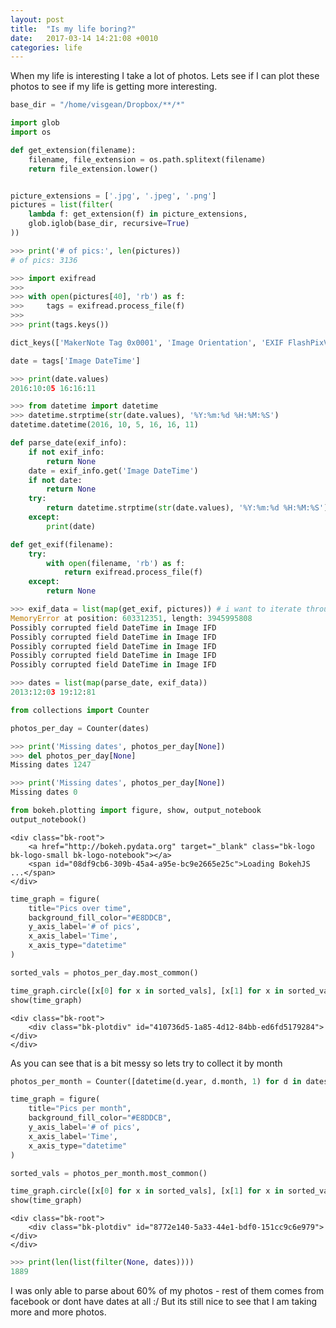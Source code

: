 ```yaml
---
layout: post
title:  "Is my life boring?"
date:   2017-03-14 14:21:08 +0010
categories: life
---
```



When my life is interesting I take a lot of photos. Lets see if I can plot these photos to see if my life is getting more interesting. 


```python
base_dir = "/home/visgean/Dropbox/**/*"
```


```python
import glob
import os

def get_extension(filename):
    filename, file_extension = os.path.splitext(filename)
    return file_extension.lower()


picture_extensions = ['.jpg', '.jpeg', '.png']
pictures = list(filter(
    lambda f: get_extension(f) in picture_extensions,
    glob.iglob(base_dir, recursive=True)
))
```


```python
>>> print('# of pics:', len(pictures))
# of pics: 3136
```




```python
>>> import exifread
>>> 
>>> with open(pictures[40], 'rb') as f:
>>>     tags = exifread.process_file(f)
>>>     
>>> print(tags.keys())

dict_keys(['MakerNote Tag 0x0001', 'Image Orientation', 'EXIF FlashPixVersion', 'Image YResolution', 'Image XResolution', 'GPS GPSLongitudeRef', 'GPS GPSImgDirectionRef', 'EXIF SensingMethod', 'Thumbnail ResolutionUnit', 'GPS GPSImgDirection', 'JPEGThumbnail', 'MakerNote Tag 0x0006', 'GPS GPSAltitudeRef', 'EXIF ColorSpace', 'EXIF ExposureBiasValue', 'EXIF SceneCaptureType', 'EXIF FocalLength', 'Image ResolutionUnit', 'Image Make', 'EXIF SubSecTimeOriginal', 'EXIF LensSpecification', 'EXIF BrightnessValue', 'Image DateTime', 'EXIF ApertureValue', 'MakerNote Tag 0x0005', 'EXIF FNumber', 'EXIF MeteringMode', 'GPS Tag 0x001F', 'GPS GPSLongitude', 'Thumbnail JPEGInterchangeFormat', 'EXIF LensMake', 'Image Software', 'MakerNote Tag 0x0003', 'EXIF ExposureTime', 'EXIF ShutterSpeedValue', 'Thumbnail Compression', 'MakerNote Tag 0x0008', 'Image ExifOffset', 'EXIF WhiteBalance', 'GPS GPSLatitude', 'EXIF ExifVersion', 'EXIF ExifImageWidth', 'EXIF DateTimeOriginal', 'Image Model', 'GPS GPSDestBearingRef', 'MakerNote Tag 0x0014', 'GPS GPSDestBearing', 'GPS GPSAltitude', 'EXIF SubSecTimeDigitized', 'GPS GPSSpeedRef', 'EXIF ComponentsConfiguration', 'EXIF FocalLengthIn35mmFilm', 'EXIF ExposureMode', 'Thumbnail JPEGInterchangeFormatLength', 'EXIF Flash', 'Image YCbCrPositioning', 'EXIF MakerNote', 'Image GPSInfo', 'GPS GPSSpeed', 'MakerNote Tag 0x0004', 'GPS GPSLatitudeRef', 'EXIF SceneType', 'EXIF ExifImageLength', 'EXIF ISOSpeedRatings', 'GPS GPSDate', 'EXIF LensModel', 'EXIF DateTimeDigitized', 'Thumbnail YResolution', 'MakerNote Tag 0x0007', 'GPS GPSTimeStamp', 'Thumbnail XResolution', 'EXIF ExposureProgram'])


```




```python
date = tags['Image DateTime']
```


```python
>>> print(date.values)
2016:10:05 16:16:11
```




```python
>>> from datetime import datetime
>>> datetime.strptime(str(date.values), '%Y:%m:%d %H:%M:%S')
datetime.datetime(2016, 10, 5, 16, 16, 11)

```








```python
def parse_date(exif_info):
    if not exif_info:
        return None    
    date = exif_info.get('Image DateTime')
    if not date:
        return None
    try:
        return datetime.strptime(str(date.values), '%Y:%m:%d %H:%M:%S').date()
    except:
        print(date)
```


```python
def get_exif(filename):
    try:
        with open(filename, 'rb') as f:
            return exifread.process_file(f)
    except:
        return None
```


```python
>>> exif_data = list(map(get_exif, pictures)) # i want to iterate through these multiple times
MemoryError at position: 603312351, length: 3945995808
Possibly corrupted field DateTime in Image IFD
Possibly corrupted field DateTime in Image IFD
Possibly corrupted field DateTime in Image IFD
Possibly corrupted field DateTime in Image IFD
Possibly corrupted field DateTime in Image IFD
```




```python
>>> dates = list(map(parse_date, exif_data))
2013:12:03 19:12:81
```

    



```python
from collections import Counter

photos_per_day = Counter(dates)
```


```python
>>> print('Missing dates', photos_per_day[None])
>>> del photos_per_day[None]
Missing dates 1247

```

```python
>>> print('Missing dates', photos_per_day[None])
Missing dates 0
```

    



```python
from bokeh.plotting import figure, show, output_notebook
output_notebook()
```



    <div class="bk-root">
        <a href="http://bokeh.pydata.org" target="_blank" class="bk-logo bk-logo-small bk-logo-notebook"></a>
        <span id="08df9cb6-309b-45a4-a95e-bc9e2665e25c">Loading BokehJS ...</span>
    </div>





```python
time_graph = figure(
    title="Pics over time", 
    background_fill_color="#E8DDCB",
    y_axis_label='# of pics', 
    x_axis_label='Time',
    x_axis_type="datetime"
)

sorted_vals = photos_per_day.most_common()

time_graph.circle([x[0] for x in sorted_vals], [x[1] for x in sorted_vals])
show(time_graph)
```




    <div class="bk-root">
        <div class="bk-plotdiv" id="410736d5-1a85-4d12-84bb-ed6fd5179284"></div>
    </div>
<script type="text/javascript">
  
  (function(global) {
    function now() {
      return new Date();
    }
  
    var force = false;
  
    if (typeof (window._bokeh_onload_callbacks) === "undefined" || force === true) {
      window._bokeh_onload_callbacks = [];
      window._bokeh_is_loading = undefined;
    }
  
  
    
    if (typeof (window._bokeh_timeout) === "undefined" || force === true) {
      window._bokeh_timeout = Date.now() + 0;
      window._bokeh_failed_load = false;
    }
  
    var NB_LOAD_WARNING = {'data': {'text/html':
       "<div style='background-color: #fdd'>\n"+
       "<p>\n"+
       "BokehJS does not appear to have successfully loaded. If loading BokehJS from CDN, this \n"+
       "may be due to a slow or bad network connection. Possible fixes:\n"+
       "</p>\n"+
       "<ul>\n"+
       "<li>re-rerun `output_notebook()` to attempt to load from CDN again, or</li>\n"+
       "<li>use INLINE resources instead, as so:</li>\n"+
       "</ul>\n"+
       "<code>\n"+
       "from bokeh.resources import INLINE\n"+
       "output_notebook(resources=INLINE)\n"+
       "</code>\n"+
       "</div>"}};
  
    function display_loaded() {
      if (window.Bokeh !== undefined) {
        document.getElementById("410736d5-1a85-4d12-84bb-ed6fd5179284").textContent = "BokehJS successfully loaded.";
      } else if (Date.now() < window._bokeh_timeout) {
        setTimeout(display_loaded, 100)
      }
    }
  
    function run_callbacks() {
      window._bokeh_onload_callbacks.forEach(function(callback) { callback() });
      delete window._bokeh_onload_callbacks
      console.info("Bokeh: all callbacks have finished");
    }
  
    function load_libs(js_urls, callback) {
      window._bokeh_onload_callbacks.push(callback);
      if (window._bokeh_is_loading > 0) {
        console.log("Bokeh: BokehJS is being loaded, scheduling callback at", now());
        return null;
      }
      if (js_urls == null || js_urls.length === 0) {
        run_callbacks();
        return null;
      }
      console.log("Bokeh: BokehJS not loaded, scheduling load and callback at", now());
      window._bokeh_is_loading = js_urls.length;
      for (var i = 0; i < js_urls.length; i++) {
        var url = js_urls[i];
        var s = document.createElement('script');
        s.src = url;
        s.async = false;
        s.onreadystatechange = s.onload = function() {
          window._bokeh_is_loading--;
          if (window._bokeh_is_loading === 0) {
            console.log("Bokeh: all BokehJS libraries loaded");
            run_callbacks()
          }
        };
        s.onerror = function() {
          console.warn("failed to load library " + url);
        };
        console.log("Bokeh: injecting script tag for BokehJS library: ", url);
        document.getElementsByTagName("head")[0].appendChild(s);
      }
    };var element = document.getElementById("410736d5-1a85-4d12-84bb-ed6fd5179284");
    if (element == null) {
      console.log("Bokeh: ERROR: autoload.js configured with elementid '410736d5-1a85-4d12-84bb-ed6fd5179284' but no matching script tag was found. ")
      return false;
    }
  
    var js_urls = [];
  
    var inline_js = [
      function(Bokeh) {
        (function() {
          var fn = function() {
            var docs_json = {"7d09fd8c-3280-4d37-ab26-b737942c6559":{"roots":{"references":[{"attributes":{"max_interval":500.0,"num_minor_ticks":0},"id":"76de7922-9566-41da-9ce4-e15cb2aaf380","type":"AdaptiveTicker"},{"attributes":{},"id":"33fcfea2-1e11-4362-aa30-341ca345f045","type":"BasicTickFormatter"},{"attributes":{"plot":{"id":"cadcc77a-f648-42aa-a55b-668dacefbb18","subtype":"Figure","type":"Plot"}},"id":"5a959a40-189b-46fd-9226-71ac24b1d947","type":"HelpTool"},{"attributes":{},"id":"80ba28e4-6cad-4d1b-8569-a66a4da99cd5","type":"BasicTicker"},{"attributes":{"plot":{"id":"cadcc77a-f648-42aa-a55b-668dacefbb18","subtype":"Figure","type":"Plot"}},"id":"845052b7-b3c2-4f16-9482-320339fc52ab","type":"ResetTool"},{"attributes":{"plot":{"id":"cadcc77a-f648-42aa-a55b-668dacefbb18","subtype":"Figure","type":"Plot"}},"id":"210d488a-cc23-4cb3-a15b-a07a5b047bfc","type":"SaveTool"},{"attributes":{"months":[0,2,4,6,8,10]},"id":"e0a1e360-1528-4242-b6cd-61da63ce3870","type":"MonthsTicker"},{"attributes":{"plot":null,"text":"Pics over time"},"id":"ff4a3919-a50b-46ef-96d4-271662a5aeaa","type":"Title"},{"attributes":{"days":[1,15]},"id":"deec2d7b-8963-458e-97be-01c6d699b7d0","type":"DaysTicker"},{"attributes":{"overlay":{"id":"38238651-9353-4eab-9e92-5cf49b2ace0f","type":"BoxAnnotation"},"plot":{"id":"cadcc77a-f648-42aa-a55b-668dacefbb18","subtype":"Figure","type":"Plot"}},"id":"d705c1be-c728-4343-a528-00eda3399224","type":"BoxZoomTool"},{"attributes":{"active_drag":"auto","active_scroll":"auto","active_tap":"auto","tools":[{"id":"eb77ea58-3565-4fdf-8a55-341a7e5b4ec0","type":"PanTool"},{"id":"c7f63124-5091-4fbf-977e-e885a1ba7f62","type":"WheelZoomTool"},{"id":"d705c1be-c728-4343-a528-00eda3399224","type":"BoxZoomTool"},{"id":"210d488a-cc23-4cb3-a15b-a07a5b047bfc","type":"SaveTool"},{"id":"845052b7-b3c2-4f16-9482-320339fc52ab","type":"ResetTool"},{"id":"5a959a40-189b-46fd-9226-71ac24b1d947","type":"HelpTool"}]},"id":"d42b6bf4-32e8-4189-9514-09ab182dec93","type":"Toolbar"},{"attributes":{"plot":{"id":"cadcc77a-f648-42aa-a55b-668dacefbb18","subtype":"Figure","type":"Plot"}},"id":"c7f63124-5091-4fbf-977e-e885a1ba7f62","type":"WheelZoomTool"},{"attributes":{"axis_label":"# of pics","formatter":{"id":"33fcfea2-1e11-4362-aa30-341ca345f045","type":"BasicTickFormatter"},"plot":{"id":"cadcc77a-f648-42aa-a55b-668dacefbb18","subtype":"Figure","type":"Plot"},"ticker":{"id":"80ba28e4-6cad-4d1b-8569-a66a4da99cd5","type":"BasicTicker"}},"id":"dd14704b-2fff-4e4e-98c5-8d263a5ea571","type":"LinearAxis"},{"attributes":{},"id":"2ee4510a-cc6b-4356-a5fb-e8f91bcc850c","type":"YearsTicker"},{"attributes":{"fill_color":{"value":"#1f77b4"},"line_color":{"value":"#1f77b4"},"x":{"field":"x"},"y":{"field":"y"}},"id":"3af56cf2-85f8-478d-9b0e-17b5643789d2","type":"Circle"},{"attributes":{"days":[1,8,15,22]},"id":"18055234-04cc-47db-abe6-021584c42be6","type":"DaysTicker"},{"attributes":{"data_source":{"id":"c61b7091-033b-4bc8-a1a8-14f7f1876f47","type":"ColumnDataSource"},"glyph":{"id":"3af56cf2-85f8-478d-9b0e-17b5643789d2","type":"Circle"},"hover_glyph":null,"nonselection_glyph":{"id":"3d0bab81-dfd3-410f-b73e-f0775b789337","type":"Circle"},"selection_glyph":null},"id":"5d2da22e-9f06-4b15-9bc7-b080f0a31422","type":"GlyphRenderer"},{"attributes":{"callback":null},"id":"ca3b9d1e-5f94-441e-b8d4-70e91b9b88dd","type":"DataRange1d"},{"attributes":{"base":60,"mantissas":[1,2,5,10,15,20,30],"max_interval":1800000.0,"min_interval":1000.0,"num_minor_ticks":0},"id":"70ee7ec0-e381-4a78-9c19-82b33c20997f","type":"AdaptiveTicker"},{"attributes":{"plot":{"id":"cadcc77a-f648-42aa-a55b-668dacefbb18","subtype":"Figure","type":"Plot"}},"id":"eb77ea58-3565-4fdf-8a55-341a7e5b4ec0","type":"PanTool"},{"attributes":{},"id":"ebc0b741-0f3b-44bc-8ded-827ecef83be2","type":"DatetimeTickFormatter"},{"attributes":{"plot":{"id":"cadcc77a-f648-42aa-a55b-668dacefbb18","subtype":"Figure","type":"Plot"},"ticker":{"id":"574f3fec-0a54-40f4-ab5b-96c8b9352ce8","type":"DatetimeTicker"}},"id":"204d56d1-84d0-401e-9732-0d94230a0665","type":"Grid"},{"attributes":{"num_minor_ticks":5},"id":"574f3fec-0a54-40f4-ab5b-96c8b9352ce8","type":"DatetimeTicker"},{"attributes":{"base":24,"mantissas":[1,2,4,6,8,12],"max_interval":43200000.0,"min_interval":3600000.0,"num_minor_ticks":0},"id":"30aaf6bc-398a-496d-afc4-432fa600f246","type":"AdaptiveTicker"},{"attributes":{"months":[0,4,8]},"id":"0b392838-c5a8-4494-b8c3-f33f29b56b19","type":"MonthsTicker"},{"attributes":{"callback":null,"column_names":["x","y"],"data":{"x":[1340146800000.0,1372028400000.0,1475881200000.0,1487721600000.0,1340060400000.0,1475276400000.0,1481587200000.0,1472770800000.0,1449878400000.0,1472943600000.0,1384560000000.0,1336258800000.0,1405983600000.0,1446768000000.0,1446681600000.0,1473721200000.0,1474671600000.0,1446595200000.0,1469574000000.0,1483315200000.0,1465513200000.0,1474498800000.0,1464735600000.0,1460588400000.0,1468018800000.0,1471734000000.0,1419552000000.0,1430089200000.0,1480464000000.0,1488585600000.0,1484352000000.0,1415404800000.0,1446854400000.0,1482537600000.0,1473030000000.0,1483056000000.0,1459638000000.0,1472857200000.0,1471474800000.0,1486425600000.0,1476486000000.0,1476399600000.0,1485907200000.0,1480032000000.0,1467932400000.0,1426896000000.0,1461279600000.0,1481241600000.0,1339196400000.0,1468105200000.0,1464994800000.0,1475622000000.0,1473289200000.0,1460502000000.0,1459119600000.0,1485043200000.0,1430694000000.0,1457136000000.0,1479772800000.0,1486771200000.0,1409958000000.0,1480118400000.0,1484265600000.0,1481500800000.0,1467846000000.0,1473894000000.0,1483574400000.0,1470006000000.0,1426032000000.0,1455926400000.0,1462575600000.0,1443913200000.0,1474066800000.0,1485648000000.0,1483488000000.0,1458000000000.0,1477004400000.0,1462921200000.0,1335999600000.0,1478044800000.0,1468623600000.0,1470351600000.0,1481932800000.0,1475017200000.0,1471820400000.0,1428793200000.0,1485216000000.0,1420675200000.0,1435359600000.0,1336172400000.0,1472684400000.0,1446422400000.0,1468796400000.0,1449964800000.0,1487030400000.0,1461970800000.0,1471388400000.0,1462662000000.0,1466982000000.0,1409785200000.0,1470092400000.0,1481760000000.0,1467759600000.0,1483401600000.0,1462489200000.0,1473548400000.0,1463180400000.0,1479945600000.0,1484697600000.0,1387843200000.0,1474412400000.0,1384473600000.0,1473634800000.0,1461193200000.0,1402009200000.0,1426809600000.0,1461452400000.0,1480982400000.0,1477350000000.0,1379545200000.0,1466463600000.0,1488326400000.0,1336777200000.0,1473807600000.0,1426636800000.0,1405206000000.0,1460156400000.0,1474844400000.0,1475535600000.0,1462057200000.0,1425081600000.0,1486166400000.0,1421452800000.0,1339110000000.0,1477695600000.0,1478822400000.0,1419379200000.0,1488153600000.0,1475190000000.0,1460934000000.0,1471647600000.0,1473980400000.0,1452211200000.0,1410649200000.0,1456444800000.0,1431212400000.0,1450483200000.0,1468710000000.0,1442012400000.0,1440198000000.0,1417478400000.0,1463007600000.0,1486944000000.0,1434754800000.0,1476918000000.0,1459724400000.0,1469487600000.0,1443826800000.0,1420243200000.0,1391299200000.0,1474930800000.0,1380150000000.0,1484870400000.0,1387411200000.0,1483920000000.0,1396738800000.0,1477090800000.0,1477522800000.0,1482364800000.0,1454284800000.0,1488412800000.0,1447545600000.0,1482451200000.0,1457913600000.0,1413673200000.0,1460242800000.0,1400108400000.0,1467154800000.0,1477436400000.0,1476658800000.0,1427500800000.0,1447718400000.0,1396306800000.0,1453161600000.0,1430262000000.0,1441407600000.0,1470610800000.0,1470178800000.0,1450915200000.0,1469142000000.0,1438556400000.0,1430780400000.0,1423872000000.0,1428274800000.0,1415059200000.0,1431990000000.0,1467327600000.0,1443654000000.0,1467414000000.0,1422576000000.0,1418688000000.0,1474153200000.0,1443567600000.0,1447372800000.0,1475794800000.0,1459292400000.0,1453852800000.0,1485129600000.0,1391040000000.0,1475362800000.0,1461366000000.0,1470265200000.0,1421366400000.0,1485820800000.0,1487289600000.0,1461106800000.0,1484956800000.0,1396911600000.0,1340924400000.0,1448755200000.0,1406156400000.0,1436914800000.0,1466809200000.0,1418947200000.0,1450310400000.0,1476831600000.0,1487376000000.0,1417996800000.0,1457308800000.0,1469660400000.0,1388534400000.0,1486684800000.0,1410217200000.0,1404428400000.0,1417824000000.0,1452124800000.0,1421539200000.0,1446508800000.0,1406415600000.0,1487808000000.0,1468537200000.0,1390262400000.0,1446940800000.0,1399330800000.0,1441839600000.0,1468882800000.0,1443222000000.0,1419465600000.0,1385337600000.0,1395792000000.0,1419984000000.0,1469228400000.0,1458345600000.0,1431817200000.0,1458432000000.0,1461798000000.0,1380063600000.0,1441321200000.0,1405292400000.0,1483142400000.0,1485475200000.0,1472598000000.0,1478476800000.0,1474326000000.0,1483228800000.0,1454976000000.0,1433026800000.0,1484611200000.0,1393891200000.0,1412982000000.0,1461538800000.0,1445817600000.0,1484179200000.0,1485388800000.0,1384300800000.0,1417392000000.0,1474758000000.0,1458691200000.0,1475103600000.0,1346281200000.0,1456790400000.0,1394582400000.0,1422662400000.0,1439766000000.0,1422489600000.0,1409439600000.0,1432162800000.0,1413759600000.0,1434063600000.0,1341615600000.0,1335222000000.0,1374274800000.0,1420070400000.0,1343775600000.0,1425168000000.0,1487635200000.0,1421020800000.0,1331942400000.0,1409871600000.0,1365375600000.0,1463439600000.0,1452902400000.0,1415232000000.0,1481068800000.0,1393545600000.0,1435878000000.0,1482883200000.0,1455667200000.0,1379804400000.0,1401318000000.0,1430607600000.0,1438988400000.0,1470697200000.0,1398207600000.0,1398294000000.0,1389139200000.0,1464562800000.0,1446336000000.0,1442617200000.0,1423440000000.0,1458604800000.0,1457740800000.0,1421280000000.0,1477872000000.0,1457395200000.0,1379458800000.0,1424217600000.0,1436828400000.0,1430175600000.0,1387670400000.0,1482192000000.0,1414018800000.0,1480636800000.0,1406242800000.0,1471042800000.0,1436742000000.0,1437346800000.0,1448150400000.0,1481846400000.0,1336604400000.0,1445295600000.0,1476572400000.0,1442962800000.0,1417219200000.0,1396652400000.0,1342825200000.0,1389744000000.0,1420329600000.0,1391644800000.0,1395187200000.0,1390608000000.0,1431903600000.0,1475708400000.0,1386633600000.0,1447804800000.0,1349910000000.0,1410044400000.0,1482969600000.0,1467500400000.0,1473202800000.0,1431644400000.0,1404687600000.0,1443740400000.0,1478649600000.0,1450137600000.0,1482710400000.0,1484784000000.0,1458777600000.0,1482105600000.0,1443135600000.0,1403391600000.0,1412722800000.0,1412031600000.0,1396220400000.0,1479254400000.0,1394064000000.0,1486339200000.0,1435532400000.0,1400540400000.0,1444863600000.0,1434668400000.0,1337727600000.0,1470524400000.0,1421712000000.0,1427756400000.0,1420761600000.0,1349218800000.0,1332716400000.0,1452988800000.0,1459378800000.0,1430348400000.0,1480377600000.0,1487116800000.0,1456358400000.0,1429052400000.0,1427670000000.0,1397084400000.0,1465426800000.0,1481155200000.0,1432681200000.0,1450742400000.0,1445122800000.0,1397257200000.0,1379977200000.0,1450828800000.0,1389916800000.0,1452729600000.0,1444345200000.0,1427587200000.0,1413846000000.0,1428015600000.0,1433718000000.0,1462143600000.0,1345158000000.0,1422316800000.0,1462402800000.0,1332547200000.0,1447632000000.0,1472166000000.0,1400713200000.0,1443308400000.0,1471215600000.0,1351468800000.0,1429743600000.0,1354147200000.0,1340665200000.0,1476313200000.0,1455321600000.0,1335826800000.0,1424563200000.0,1386892800000.0,1435014000000.0,1460761200000.0,1469055600000.0,1453420800000.0,1417564800000.0,1472338800000.0,1459810800000.0,1385424000000.0,1410735600000.0,1478908800000.0,1347750000000.0,1447891200000.0,1335135600000.0,1393632000000.0,1487980800000.0,1380236400000.0,1441753200000.0,1426982400000.0,1476054000000.0,1455235200000.0,1425772800000.0,1447027200000.0,1397170800000.0,1462316400000.0,1347922800000.0,1430866800000.0,1424908800000.0,1488067200000.0,1439593200000.0,1387238400000.0,1403737200000.0,1451520000000.0,1351814400000.0,1406674800000.0,1461020400000.0,1447286400000.0,1478563200000.0,1385510400000.0,1455840000000.0,1337295600000.0,1451606400000.0,1331078400000.0,1435964400000.0,1479168000000.0,1402441200000.0,1334444400000.0,1345330800000.0,1482019200000.0,1385164800000.0,1351033200000.0,1461625200000.0,1488499200000.0,1470956400000.0,1427842800000.0,1482278400000.0,1416700800000.0,1385596800000.0,1459897200000.0,1484092800000.0,1397775600000.0,1485302400000.0,1408057200000.0,1410303600000.0,1443394800000.0,1405465200000.0,1336086000000.0,1413327600000.0,1447200000000.0,1423958400000.0,1406329200000.0,1411254000000.0,1466550000000.0,1481328000000.0,1355011200000.0,1432335600000.0,1379631600000.0,1448496000000.0,1486512000000.0,1457222400000.0,1440457200000.0,1477609200000.0,1454630400000.0,1411599600000.0,1464822000000.0,1464217200000.0,1438383600000.0,1424736000000.0,1487548800000.0,1379890800000.0,1330300800000.0,1474239600000.0,1460070000000.0,1340319600000.0,1480291200000.0,1330646400000.0,1454371200000.0],"y":[131,96,57,56,46,33,22,22,20,18,17,15,14,13,13,12,12,12,11,11,11,11,11,11,11,11,10,10,10,10,10,9,9,9,9,9,9,9,9,8,8,8,8,8,8,8,7,7,7,7,7,7,7,7,7,6,6,6,6,6,6,6,6,6,6,6,6,6,6,6,6,6,5,5,5,5,5,5,5,5,5,5,5,5,5,5,5,5,5,5,4,4,4,4,4,4,4,4,4,4,4,4,4,4,4,4,4,4,4,4,4,4,4,4,4,4,4,4,4,4,4,4,3,3,3,3,3,3,3,3,3,3,3,3,3,3,3,3,3,3,3,3,3,3,3,3,3,3,3,3,3,3,3,3,3,3,3,3,3,3,3,3,3,3,3,3,3,3,3,3,3,3,3,3,3,3,3,3,3,3,3,3,3,3,2,2,2,2,2,2,2,2,2,2,2,2,2,2,2,2,2,2,2,2,2,2,2,2,2,2,2,2,2,2,2,2,2,2,2,2,2,2,2,2,2,2,2,2,2,2,2,2,2,2,2,2,2,2,2,2,2,2,2,2,2,2,2,2,2,2,2,2,2,2,2,2,2,2,2,2,2,2,2,2,2,2,2,2,2,2,2,2,2,2,2,2,2,2,2,2,2,2,2,2,2,2,1,1,1,1,1,1,1,1,1,1,1,1,1,1,1,1,1,1,1,1,1,1,1,1,1,1,1,1,1,1,1,1,1,1,1,1,1,1,1,1,1,1,1,1,1,1,1,1,1,1,1,1,1,1,1,1,1,1,1,1,1,1,1,1,1,1,1,1,1,1,1,1,1,1,1,1,1,1,1,1,1,1,1,1,1,1,1,1,1,1,1,1,1,1,1,1,1,1,1,1,1,1,1,1,1,1,1,1,1,1,1,1,1,1,1,1,1,1,1,1,1,1,1,1,1,1,1,1,1,1,1,1,1,1,1,1,1,1,1,1,1,1,1,1,1,1,1,1,1,1,1,1,1,1,1,1,1,1,1,1,1,1,1,1,1,1,1,1,1,1,1,1,1,1,1,1,1,1,1,1,1,1,1,1,1,1,1,1,1,1,1,1,1,1,1,1,1,1,1,1,1,1,1,1,1,1,1,1,1,1,1,1,1,1,1,1,1,1,1,1,1,1,1,1,1,1,1,1,1,1,1,1,1,1,1,1,1,1,1,1,1]}},"id":"c61b7091-033b-4bc8-a1a8-14f7f1876f47","type":"ColumnDataSource"},{"attributes":{"callback":null},"id":"ee08cfc3-25a3-4276-b0a9-d12d35421496","type":"DataRange1d"},{"attributes":{"bottom_units":"screen","fill_alpha":{"value":0.5},"fill_color":{"value":"lightgrey"},"left_units":"screen","level":"overlay","line_alpha":{"value":1.0},"line_color":{"value":"black"},"line_dash":[4,4],"line_width":{"value":2},"plot":null,"render_mode":"css","right_units":"screen","top_units":"screen"},"id":"38238651-9353-4eab-9e92-5cf49b2ace0f","type":"BoxAnnotation"},{"attributes":{"dimension":1,"plot":{"id":"cadcc77a-f648-42aa-a55b-668dacefbb18","subtype":"Figure","type":"Plot"},"ticker":{"id":"80ba28e4-6cad-4d1b-8569-a66a4da99cd5","type":"BasicTicker"}},"id":"4d68772f-ea84-436d-8de3-b3d3bbe47f20","type":"Grid"},{"attributes":{"background_fill_color":{"value":"#E8DDCB"},"below":[{"id":"1eeb9e66-c287-4c5e-b4ae-fd98afdd20f5","type":"DatetimeAxis"}],"left":[{"id":"dd14704b-2fff-4e4e-98c5-8d263a5ea571","type":"LinearAxis"}],"renderers":[{"id":"1eeb9e66-c287-4c5e-b4ae-fd98afdd20f5","type":"DatetimeAxis"},{"id":"204d56d1-84d0-401e-9732-0d94230a0665","type":"Grid"},{"id":"dd14704b-2fff-4e4e-98c5-8d263a5ea571","type":"LinearAxis"},{"id":"4d68772f-ea84-436d-8de3-b3d3bbe47f20","type":"Grid"},{"id":"38238651-9353-4eab-9e92-5cf49b2ace0f","type":"BoxAnnotation"},{"id":"5d2da22e-9f06-4b15-9bc7-b080f0a31422","type":"GlyphRenderer"}],"title":{"id":"ff4a3919-a50b-46ef-96d4-271662a5aeaa","type":"Title"},"tool_events":{"id":"2ae43d25-1e63-4acf-92c8-a94a6d75fa7f","type":"ToolEvents"},"toolbar":{"id":"d42b6bf4-32e8-4189-9514-09ab182dec93","type":"Toolbar"},"x_range":{"id":"ee08cfc3-25a3-4276-b0a9-d12d35421496","type":"DataRange1d"},"y_range":{"id":"ca3b9d1e-5f94-441e-b8d4-70e91b9b88dd","type":"DataRange1d"}},"id":"cadcc77a-f648-42aa-a55b-668dacefbb18","subtype":"Figure","type":"Plot"},{"attributes":{"fill_alpha":{"value":0.1},"fill_color":{"value":"#1f77b4"},"line_alpha":{"value":0.1},"line_color":{"value":"#1f77b4"},"x":{"field":"x"},"y":{"field":"y"}},"id":"3d0bab81-dfd3-410f-b73e-f0775b789337","type":"Circle"},{"attributes":{},"id":"2ae43d25-1e63-4acf-92c8-a94a6d75fa7f","type":"ToolEvents"},{"attributes":{"months":[0,1,2,3,4,5,6,7,8,9,10,11]},"id":"fb21e44c-ff1d-4346-8e54-80edb7f0754a","type":"MonthsTicker"},{"attributes":{"days":[1,4,7,10,13,16,19,22,25,28]},"id":"f75a99d6-db18-4955-a4bb-c0fc1b08c3a5","type":"DaysTicker"},{"attributes":{"days":[1,2,3,4,5,6,7,8,9,10,11,12,13,14,15,16,17,18,19,20,21,22,23,24,25,26,27,28,29,30,31]},"id":"1ccd9199-ff01-4503-ab18-afb4fb73e12a","type":"DaysTicker"},{"attributes":{"months":[0,6]},"id":"17bdb072-f663-48b4-9696-06986d490bc1","type":"MonthsTicker"},{"attributes":{"axis_label":"Time","formatter":{"id":"ebc0b741-0f3b-44bc-8ded-827ecef83be2","type":"DatetimeTickFormatter"},"plot":{"id":"cadcc77a-f648-42aa-a55b-668dacefbb18","subtype":"Figure","type":"Plot"},"ticker":{"id":"574f3fec-0a54-40f4-ab5b-96c8b9352ce8","type":"DatetimeTicker"}},"id":"1eeb9e66-c287-4c5e-b4ae-fd98afdd20f5","type":"DatetimeAxis"}],"root_ids":["cadcc77a-f648-42aa-a55b-668dacefbb18"]},"title":"Bokeh Application","version":"0.12.4"}};
            var render_items = [{"docid":"7d09fd8c-3280-4d37-ab26-b737942c6559","elementid":"410736d5-1a85-4d12-84bb-ed6fd5179284","modelid":"cadcc77a-f648-42aa-a55b-668dacefbb18"}];
            
            Bokeh.embed.embed_items(docs_json, render_items);
          };
          if (document.readyState != "loading") fn();
          else document.addEventListener("DOMContentLoaded", fn);
        })();
      },
      function(Bokeh) {
      }
    ];
  
    function run_inline_js() {
      
      if ((window.Bokeh !== undefined) || (force === true)) {
        for (var i = 0; i < inline_js.length; i++) {
          inline_js[i](window.Bokeh);
        }if (force === true) {
          display_loaded();
        }} else if (Date.now() < window._bokeh_timeout) {
        setTimeout(run_inline_js, 100);
      } else if (!window._bokeh_failed_load) {
        console.log("Bokeh: BokehJS failed to load within specified timeout.");
        window._bokeh_failed_load = true;
      } else if (force !== true) {
        var cell = $(document.getElementById("410736d5-1a85-4d12-84bb-ed6fd5179284")).parents('.cell').data().cell;
        cell.output_area.append_execute_result(NB_LOAD_WARNING)
      }
  
    }
  
    if (window._bokeh_is_loading === 0) {
      console.log("Bokeh: BokehJS loaded, going straight to plotting");
      run_inline_js();
    } else {
      load_libs(js_urls, function() {
        console.log("Bokeh: BokehJS plotting callback run at", now());
        run_inline_js();
      });
    }
  }(this));
</script>


As you can see that is a bit messy so lets try to collect it by month


```python
photos_per_month = Counter([datetime(d.year, d.month, 1) for d in dates if d])
```


```python
time_graph = figure(
    title="Pics per month", 
    background_fill_color="#E8DDCB",
    y_axis_label='# of pics', 
    x_axis_label='Time',
    x_axis_type="datetime"
)

sorted_vals = photos_per_month.most_common()

time_graph.circle([x[0] for x in sorted_vals], [x[1] for x in sorted_vals])
show(time_graph)
```




    <div class="bk-root">
        <div class="bk-plotdiv" id="8772e140-5a33-44e1-bdf0-151cc9c6e979"></div>
    </div>
<script type="text/javascript">
  
  (function(global) {
    function now() {
      return new Date();
    }
  
    var force = false;
  
    if (typeof (window._bokeh_onload_callbacks) === "undefined" || force === true) {
      window._bokeh_onload_callbacks = [];
      window._bokeh_is_loading = undefined;
    }
  
  
    
    if (typeof (window._bokeh_timeout) === "undefined" || force === true) {
      window._bokeh_timeout = Date.now() + 0;
      window._bokeh_failed_load = false;
    }
  
    var NB_LOAD_WARNING = {'data': {'text/html':
       "<div style='background-color: #fdd'>\n"+
       "<p>\n"+
       "BokehJS does not appear to have successfully loaded. If loading BokehJS from CDN, this \n"+
       "may be due to a slow or bad network connection. Possible fixes:\n"+
       "</p>\n"+
       "<ul>\n"+
       "<li>re-rerun `output_notebook()` to attempt to load from CDN again, or</li>\n"+
       "<li>use INLINE resources instead, as so:</li>\n"+
       "</ul>\n"+
       "<code>\n"+
       "from bokeh.resources import INLINE\n"+
       "output_notebook(resources=INLINE)\n"+
       "</code>\n"+
       "</div>"}};
  
    function display_loaded() {
      if (window.Bokeh !== undefined) {
        document.getElementById("8772e140-5a33-44e1-bdf0-151cc9c6e979").textContent = "BokehJS successfully loaded.";
      } else if (Date.now() < window._bokeh_timeout) {
        setTimeout(display_loaded, 100)
      }
    }
  
    function run_callbacks() {
      window._bokeh_onload_callbacks.forEach(function(callback) { callback() });
      delete window._bokeh_onload_callbacks
      console.info("Bokeh: all callbacks have finished");
    }
  
    function load_libs(js_urls, callback) {
      window._bokeh_onload_callbacks.push(callback);
      if (window._bokeh_is_loading > 0) {
        console.log("Bokeh: BokehJS is being loaded, scheduling callback at", now());
        return null;
      }
      if (js_urls == null || js_urls.length === 0) {
        run_callbacks();
        return null;
      }
      console.log("Bokeh: BokehJS not loaded, scheduling load and callback at", now());
      window._bokeh_is_loading = js_urls.length;
      for (var i = 0; i < js_urls.length; i++) {
        var url = js_urls[i];
        var s = document.createElement('script');
        s.src = url;
        s.async = false;
        s.onreadystatechange = s.onload = function() {
          window._bokeh_is_loading--;
          if (window._bokeh_is_loading === 0) {
            console.log("Bokeh: all BokehJS libraries loaded");
            run_callbacks()
          }
        };
        s.onerror = function() {
          console.warn("failed to load library " + url);
        };
        console.log("Bokeh: injecting script tag for BokehJS library: ", url);
        document.getElementsByTagName("head")[0].appendChild(s);
      }
    };var element = document.getElementById("8772e140-5a33-44e1-bdf0-151cc9c6e979");
    if (element == null) {
      console.log("Bokeh: ERROR: autoload.js configured with elementid '8772e140-5a33-44e1-bdf0-151cc9c6e979' but no matching script tag was found. ")
      return false;
    }
  
    var js_urls = [];
  
    var inline_js = [
      function(Bokeh) {
        (function() {
          var fn = function() {
            var docs_json = {"0907e6f2-8dcd-40ed-91c0-b9bb8777e717":{"roots":{"references":[{"attributes":{"max_interval":500.0,"num_minor_ticks":0},"id":"9a19a3d1-ad52-4a78-a823-f17f33b7696c","type":"AdaptiveTicker"},{"attributes":{"days":[1,8,15,22]},"id":"d50a516d-f990-430f-97e9-9f014b0fc080","type":"DaysTicker"},{"attributes":{"base":60,"mantissas":[1,2,5,10,15,20,30],"max_interval":1800000.0,"min_interval":1000.0,"num_minor_ticks":0},"id":"72ef9b6b-8714-4675-8230-555845e5d16a","type":"AdaptiveTicker"},{"attributes":{"axis_label":"Time","formatter":{"id":"563daa89-db89-44c8-a4fb-8cbbd03c1e5a","type":"DatetimeTickFormatter"},"plot":{"id":"a9baf0e3-930a-4f76-9400-5ad0893bf1ce","subtype":"Figure","type":"Plot"},"ticker":{"id":"67f2287e-4965-4643-9ded-3a48955d2289","type":"DatetimeTicker"}},"id":"6ec990ef-1a60-441d-84d8-7df5aadf0bd9","type":"DatetimeAxis"},{"attributes":{"plot":{"id":"a9baf0e3-930a-4f76-9400-5ad0893bf1ce","subtype":"Figure","type":"Plot"}},"id":"532a5711-1655-4c77-aa2d-be21311a94bf","type":"PanTool"},{"attributes":{"months":[0,6]},"id":"86b62c05-6026-4784-8bfd-3fbaa10ac256","type":"MonthsTicker"},{"attributes":{"base":24,"mantissas":[1,2,4,6,8,12],"max_interval":43200000.0,"min_interval":3600000.0,"num_minor_ticks":0},"id":"db0eb25c-e99f-41cb-ba82-47d578badbe7","type":"AdaptiveTicker"},{"attributes":{"dimension":1,"plot":{"id":"a9baf0e3-930a-4f76-9400-5ad0893bf1ce","subtype":"Figure","type":"Plot"},"ticker":{"id":"fc6ce39e-8e98-4595-ac58-1f3674e8452e","type":"BasicTicker"}},"id":"882965e5-5017-4313-82f2-1c9bba7b06fb","type":"Grid"},{"attributes":{"months":[0,4,8]},"id":"83ce2ab9-e6be-44fa-b472-6f0ce6a671f9","type":"MonthsTicker"},{"attributes":{"months":[0,1,2,3,4,5,6,7,8,9,10,11]},"id":"a040ecad-b06f-4528-8fbc-b9f2672d4b9b","type":"MonthsTicker"},{"attributes":{},"id":"4245bcaf-c40a-4268-8611-c2ee9ae8a385","type":"BasicTickFormatter"},{"attributes":{"axis_label":"# of pics","formatter":{"id":"4245bcaf-c40a-4268-8611-c2ee9ae8a385","type":"BasicTickFormatter"},"plot":{"id":"a9baf0e3-930a-4f76-9400-5ad0893bf1ce","subtype":"Figure","type":"Plot"},"ticker":{"id":"fc6ce39e-8e98-4595-ac58-1f3674e8452e","type":"BasicTicker"}},"id":"d00ff6ad-3f6f-48fb-b9c5-97959a26abe4","type":"LinearAxis"},{"attributes":{},"id":"6feb6ccc-2422-4f34-afa9-d497da6808c7","type":"YearsTicker"},{"attributes":{"callback":null,"column_names":["x","y"],"data":{"x":[1338505200000.0,1472684400000.0,1475276400000.0,1485907200000.0,1370041200000.0,1483228800000.0,1480550400000.0,1467327600000.0,1446336000000.0,1459465200000.0,1470006000000.0,1477958400000.0,1464735600000.0,1456790400000.0,1448928000000.0,1462057200000.0,1335826800000.0,1417392000000.0,1425168000000.0,1404169200000.0,1383264000000.0,1420070400000.0,1427842800000.0,1430434800000.0,1409526000000.0,1454284800000.0,1441062000000.0,1488326400000.0,1443654000000.0,1451606400000.0,1396306800000.0,1377990000000.0,1414800000000.0,1433113200000.0,1438383600000.0,1422748800000.0,1385856000000.0,1412118000000.0,1393632000000.0,1388534400000.0,1398898800000.0,1401577200000.0,1435705200000.0,1330560000000.0,1343775600000.0,1391212800000.0,1349046000000.0,1406847600000.0,1333234800000.0,1341097200000.0,1351728000000.0,1346454000000.0,1328054400000.0,1354320000000.0,1364770800000.0,1372633200000.0],"y":[191,157,155,106,96,87,86,78,74,72,62,51,45,39,35,35,33,31,30,30,29,28,25,24,22,21,19,18,18,15,15,15,14,13,11,11,11,10,10,10,8,7,7,5,5,5,4,3,3,2,2,2,1,1,1,1]}},"id":"f80ea01a-9d38-4377-9fc0-f06ab4223524","type":"ColumnDataSource"},{"attributes":{},"id":"f3e779b3-71a4-4d8e-9905-ce0c2f134ea1","type":"ToolEvents"},{"attributes":{"overlay":{"id":"f13baa0d-c049-4921-b628-fe5c204229b6","type":"BoxAnnotation"},"plot":{"id":"a9baf0e3-930a-4f76-9400-5ad0893bf1ce","subtype":"Figure","type":"Plot"}},"id":"c214e482-02d8-45b6-a0f0-192e5e74129e","type":"BoxZoomTool"},{"attributes":{"bottom_units":"screen","fill_alpha":{"value":0.5},"fill_color":{"value":"lightgrey"},"left_units":"screen","level":"overlay","line_alpha":{"value":1.0},"line_color":{"value":"black"},"line_dash":[4,4],"line_width":{"value":2},"plot":null,"render_mode":"css","right_units":"screen","top_units":"screen"},"id":"f13baa0d-c049-4921-b628-fe5c204229b6","type":"BoxAnnotation"},{"attributes":{"plot":{"id":"a9baf0e3-930a-4f76-9400-5ad0893bf1ce","subtype":"Figure","type":"Plot"}},"id":"d4a9ecf9-6ab8-4cd2-a310-9b440903361a","type":"ResetTool"},{"attributes":{},"id":"563daa89-db89-44c8-a4fb-8cbbd03c1e5a","type":"DatetimeTickFormatter"},{"attributes":{"days":[1,15]},"id":"d9cb586d-41c4-4c02-a260-fbe0b018aad9","type":"DaysTicker"},{"attributes":{"callback":null},"id":"12e044f6-e650-4ca5-9d63-f132c572ed3f","type":"DataRange1d"},{"attributes":{"background_fill_color":{"value":"#E8DDCB"},"below":[{"id":"6ec990ef-1a60-441d-84d8-7df5aadf0bd9","type":"DatetimeAxis"}],"left":[{"id":"d00ff6ad-3f6f-48fb-b9c5-97959a26abe4","type":"LinearAxis"}],"renderers":[{"id":"6ec990ef-1a60-441d-84d8-7df5aadf0bd9","type":"DatetimeAxis"},{"id":"009952b1-fbac-4901-aaae-a15dfae57afe","type":"Grid"},{"id":"d00ff6ad-3f6f-48fb-b9c5-97959a26abe4","type":"LinearAxis"},{"id":"882965e5-5017-4313-82f2-1c9bba7b06fb","type":"Grid"},{"id":"f13baa0d-c049-4921-b628-fe5c204229b6","type":"BoxAnnotation"},{"id":"1dea694e-7597-4319-9bd1-3b5a9e04e2a0","type":"GlyphRenderer"}],"title":{"id":"f1e9823b-beb3-44e2-b86a-31e4065a954e","type":"Title"},"tool_events":{"id":"f3e779b3-71a4-4d8e-9905-ce0c2f134ea1","type":"ToolEvents"},"toolbar":{"id":"b4b1b50d-ab60-4786-961d-8767aab307ad","type":"Toolbar"},"x_range":{"id":"242186e7-bea5-43dc-9676-83e7a17e775d","type":"DataRange1d"},"y_range":{"id":"12e044f6-e650-4ca5-9d63-f132c572ed3f","type":"DataRange1d"}},"id":"a9baf0e3-930a-4f76-9400-5ad0893bf1ce","subtype":"Figure","type":"Plot"},{"attributes":{"fill_color":{"value":"#1f77b4"},"line_color":{"value":"#1f77b4"},"x":{"field":"x"},"y":{"field":"y"}},"id":"9ddf4835-9520-43f8-b310-2223dfa8f396","type":"Circle"},{"attributes":{"plot":{"id":"a9baf0e3-930a-4f76-9400-5ad0893bf1ce","subtype":"Figure","type":"Plot"}},"id":"6209186c-1243-470e-a94e-c9b1642bb277","type":"HelpTool"},{"attributes":{"plot":{"id":"a9baf0e3-930a-4f76-9400-5ad0893bf1ce","subtype":"Figure","type":"Plot"}},"id":"c4ebd928-f105-4c47-a9dc-e34e1586e3cc","type":"WheelZoomTool"},{"attributes":{"months":[0,2,4,6,8,10]},"id":"23436028-b57e-4e71-a1c4-42c18fa04215","type":"MonthsTicker"},{"attributes":{"active_drag":"auto","active_scroll":"auto","active_tap":"auto","tools":[{"id":"532a5711-1655-4c77-aa2d-be21311a94bf","type":"PanTool"},{"id":"c4ebd928-f105-4c47-a9dc-e34e1586e3cc","type":"WheelZoomTool"},{"id":"c214e482-02d8-45b6-a0f0-192e5e74129e","type":"BoxZoomTool"},{"id":"e067d5b1-713c-49be-9ec0-64c2b4825f9c","type":"SaveTool"},{"id":"d4a9ecf9-6ab8-4cd2-a310-9b440903361a","type":"ResetTool"},{"id":"6209186c-1243-470e-a94e-c9b1642bb277","type":"HelpTool"}]},"id":"b4b1b50d-ab60-4786-961d-8767aab307ad","type":"Toolbar"},{"attributes":{"plot":null,"text":"Pics per month"},"id":"f1e9823b-beb3-44e2-b86a-31e4065a954e","type":"Title"},{"attributes":{"num_minor_ticks":5},"id":"67f2287e-4965-4643-9ded-3a48955d2289","type":"DatetimeTicker"},{"attributes":{},"id":"fc6ce39e-8e98-4595-ac58-1f3674e8452e","type":"BasicTicker"},{"attributes":{"fill_alpha":{"value":0.1},"fill_color":{"value":"#1f77b4"},"line_alpha":{"value":0.1},"line_color":{"value":"#1f77b4"},"x":{"field":"x"},"y":{"field":"y"}},"id":"374d6699-6101-4cf8-86fb-d8a77d7f5c22","type":"Circle"},{"attributes":{"plot":{"id":"a9baf0e3-930a-4f76-9400-5ad0893bf1ce","subtype":"Figure","type":"Plot"},"ticker":{"id":"67f2287e-4965-4643-9ded-3a48955d2289","type":"DatetimeTicker"}},"id":"009952b1-fbac-4901-aaae-a15dfae57afe","type":"Grid"},{"attributes":{"days":[1,4,7,10,13,16,19,22,25,28]},"id":"0c6e87b1-7707-4f7a-bd8d-ca409633bce5","type":"DaysTicker"},{"attributes":{"callback":null},"id":"242186e7-bea5-43dc-9676-83e7a17e775d","type":"DataRange1d"},{"attributes":{"plot":{"id":"a9baf0e3-930a-4f76-9400-5ad0893bf1ce","subtype":"Figure","type":"Plot"}},"id":"e067d5b1-713c-49be-9ec0-64c2b4825f9c","type":"SaveTool"},{"attributes":{"days":[1,2,3,4,5,6,7,8,9,10,11,12,13,14,15,16,17,18,19,20,21,22,23,24,25,26,27,28,29,30,31]},"id":"3f89dd3c-210e-40b0-871e-287a87fdfa18","type":"DaysTicker"},{"attributes":{"data_source":{"id":"f80ea01a-9d38-4377-9fc0-f06ab4223524","type":"ColumnDataSource"},"glyph":{"id":"9ddf4835-9520-43f8-b310-2223dfa8f396","type":"Circle"},"hover_glyph":null,"nonselection_glyph":{"id":"374d6699-6101-4cf8-86fb-d8a77d7f5c22","type":"Circle"},"selection_glyph":null},"id":"1dea694e-7597-4319-9bd1-3b5a9e04e2a0","type":"GlyphRenderer"}],"root_ids":["a9baf0e3-930a-4f76-9400-5ad0893bf1ce"]},"title":"Bokeh Application","version":"0.12.4"}};
            var render_items = [{"docid":"0907e6f2-8dcd-40ed-91c0-b9bb8777e717","elementid":"8772e140-5a33-44e1-bdf0-151cc9c6e979","modelid":"a9baf0e3-930a-4f76-9400-5ad0893bf1ce"}];
            
            Bokeh.embed.embed_items(docs_json, render_items);
          };
          if (document.readyState != "loading") fn();
          else document.addEventListener("DOMContentLoaded", fn);
        })();
      },
      function(Bokeh) {
      }
    ];
  
    function run_inline_js() {
      
      if ((window.Bokeh !== undefined) || (force === true)) {
        for (var i = 0; i < inline_js.length; i++) {
          inline_js[i](window.Bokeh);
        }if (force === true) {
          display_loaded();
        }} else if (Date.now() < window._bokeh_timeout) {
        setTimeout(run_inline_js, 100);
      } else if (!window._bokeh_failed_load) {
        console.log("Bokeh: BokehJS failed to load within specified timeout.");
        window._bokeh_failed_load = true;
      } else if (force !== true) {
        var cell = $(document.getElementById("8772e140-5a33-44e1-bdf0-151cc9c6e979")).parents('.cell').data().cell;
        cell.output_area.append_execute_result(NB_LOAD_WARNING)
      }
  
    }
  
    if (window._bokeh_is_loading === 0) {
      console.log("Bokeh: BokehJS loaded, going straight to plotting");
      run_inline_js();
    } else {
      load_libs(js_urls, function() {
        console.log("Bokeh: BokehJS plotting callback run at", now());
        run_inline_js();
      });
    }
  }(this));
</script>



```python
>>> print(len(list(filter(None, dates))))
1889
```

    


I was only able to parse about 60% of my photos - rest of them comes from facebook or dont have dates at all :/ But its still nice to see that I am taking more and more photos.

